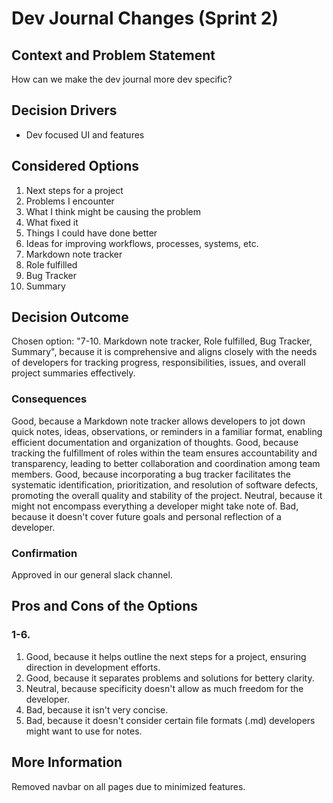 # Dev Journal Changes (Sprint 2)

## Context and Problem Statement

How can we make the dev journal more dev specific? 

## Decision Drivers

* Dev focused UI and features

## Considered Options

1. Next steps for a project
2. Problems I encounter
3. What I think might be causing the problem
4. What fixed it
5. Things I could have done better
6. Ideas for improving workflows, processes, systems, etc.
7. Markdown note tracker
8. Role fulfilled
9. Bug Tracker
10. Summary

## Decision Outcome

Chosen option: "7-10. Markdown note tracker, Role fulfilled, Bug Tracker, Summary", because it is comprehensive and aligns closely with the needs of developers for tracking progress, responsibilities, issues, and overall project summaries effectively.

### Consequences

Good, because a Markdown note tracker allows developers to jot down quick notes, ideas, observations, or reminders in a familiar format, enabling efficient documentation and organization of thoughts.
Good, because tracking the fulfillment of roles within the team ensures accountability and transparency, leading to better collaboration and coordination among team members.
Good, because incorporating a bug tracker facilitates the systematic identification, prioritization, and resolution of software defects, promoting the overall quality and stability of the project.
Neutral, because it might not encompass everything a developer might take note of.
Bad, because it doesn't cover future goals and personal reflection of a developer.

### Confirmation

Approved in our general slack channel.

## Pros and Cons of the Options

### 1-6.

1. Good, because it helps outline the next steps for a project, ensuring direction in development efforts.
2. Good, because it separates problems and solutions for bettery clarity.
3. Neutral, because specificity doesn't allow as much freedom for the developer.
4. Bad, because it isn't very concise.
5. Bad, because it doesn't consider certain file formats (.md) developers might want to use for notes.

## More Information
Removed navbar on all pages due to minimized features.
